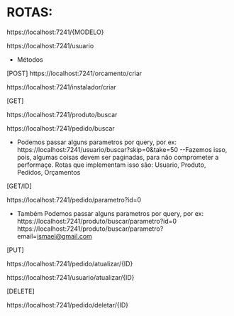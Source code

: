 # ROTAS:

https://localhost:7241/{MODELO}

https://localhost:7241/usuario

- Métodos

[POST]
https://localhost:7241/orcamento/criar

https://localhost:7241/instalador/criar

[GET]

https://localhost:7241/produto/buscar

https://localhost:7241/pedido/buscar

- Podemos passar alguns parametros por query, por ex:
    https://localhost:7241/usuario/buscar?skip=0&take=50
--Fazemos isso, pois, algumas coisas devem ser paginadas, para não comprometer a performaçe. Rotas que implementam isso são: Usuario, Produto, Pedidos, Orçamentos

[GET/ID]

https://localhost:7241/pedido/parametro?id=0

- Também Podemos passar alguns parametros por query, por ex:
    https://localhost:7241/produto/buscar/parametro?id=0
    https://localhost:7241/produto/buscar/parametro?email=ismael@gmail.com


[PUT]

https://localhost:7241/pedido/atualizar/{ID}

https://localhost:7241/usuario/atualizar/{ID}

[DELETE]

https://localhost:7241/pedido/deletar/{ID}
